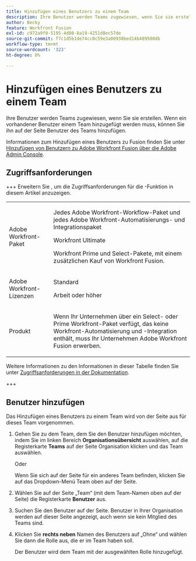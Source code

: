 ```yaml
---
title: Hinzufügen eines Benutzers zu einem Team
description: Ihre Benutzer werden Teams zugewiesen, wenn Sie sie erstellen. Wenn ein vorhandener Benutzer einem Team hinzugefügt werden muss, können Sie ihn auf der Seite Benutzer des Teams hinzufügen.
author: Becky
feature: Workfront Fusion
exl-id: c972a9f0-5195-4d80-8a19-4251d8ec57de
source-git-commit: f7c1d5b1de74cc0c59e3a00938bed14b489500db
workflow-type: tm+mt
source-wordcount: '323'
ht-degree: 0%

---
```


# Hinzufügen eines Benutzers zu einem Team

Ihre Benutzer werden Teams zugewiesen, wenn Sie sie erstellen. Wenn ein vorhandener Benutzer einem Team hinzugefügt werden muss, können Sie ihn auf der Seite Benutzer des Teams hinzufügen.

Informationen zum Hinzufügen eines Benutzers zu Fusion finden Sie unter [Hinzufügen von Benutzern zu Adobe Workfront Fusion über die Adobe Admin Console](/help/workfront-fusion/set-up-and-manage-workfront-fusion/set-up-and-manage-orgs-and-teams/set-up-orgs-teams-and-users/add-fusion-users-admin-console.md).

## Zugriffsanforderungen

+++ Erweitern Sie , um die Zugriffsanforderungen für die -Funktion in diesem Artikel anzuzeigen.

<table style="table-layout:auto">
 <col> 
 <col> 
 <tbody> 
  <tr> 
   <td role="rowheader">Adobe Workfront-Paket</td> 
   <td> <p>Jedes Adobe Workfront-Workflow-Paket und jedes Adobe Workfront-Automatisierungs- und Integrationspaket</p><p>Workfront Ultimate</p><p>Workfront Prime und Select-Pakete, mit einem zusätzlichen Kauf von Workfront Fusion.</p> </td> 
  </tr> 
  <tr data-mc-conditions=""> 
   <td role="rowheader">Adobe Workfront-Lizenzen</td> 
   <td> <p>Standard</p><p>Arbeit oder höher</p> </td> 
  </tr> 
  <tr> 
   <td role="rowheader">Produkt</td> 
   <td>
   <p>Wenn Ihr Unternehmen über ein Select- oder Prime Workfront-Paket verfügt, das keine Workfront-Automatisierung und -Integration enthält, muss Ihr Unternehmen Adobe Workfront Fusion erwerben.</li></ul>
   </td> 
  </tr>
 </tbody> 
</table>

Weitere Informationen zu den Informationen in dieser Tabelle finden Sie unter [Zugriffsanforderungen in der Dokumentation](/help/workfront-fusion/references/licenses-and-roles/access-level-requirements-in-documentation.md).

+++

## Benutzer hinzufügen

Das Hinzufügen eines Benutzers zu einem Team wird von der Seite aus für dieses Team vorgenommen.

1. Gehen Sie zu dem Team, dem Sie den Benutzer hinzufügen möchten, indem Sie im linken Bereich **Organisationsübersicht** auswählen, auf die Registerkarte **Teams** auf der Seite Organisation klicken und das Team auswählen.

   Oder

   Wenn Sie sich auf der Seite für ein anderes Team befinden, klicken Sie auf das Dropdown-Menü Team oben auf der Seite.

1. Wählen Sie auf der Seite „Team“ (mit dem Team-Namen oben auf der Seite) die Registerkarte **Benutzer** aus.
1. Suchen Sie den Benutzer auf der Seite. Benutzer in Ihrer Organisation werden auf dieser Seite angezeigt, auch wenn sie kein Mitglied des Teams sind.
1. Klicken Sie **rechts neben** Namen des Benutzers auf „Ohne“ und wählen Sie dann die Rolle aus, die er im Team haben soll.

   Der Benutzer wird dem Team mit der ausgewählten Rolle hinzugefügt.
